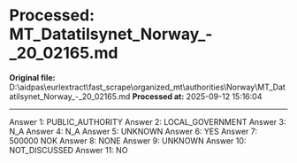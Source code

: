 # Processed: MT_Datatilsynet_Norway_-_20_02165.md

**Original file:** D:\aidpas\eurlextract\fast_scrape\organized_mt\authorities\Norway\MT_Datatilsynet_Norway_-_20_02165.md
**Processed at:** 2025-09-12 15:16:04

---

Answer 1: PUBLIC_AUTHORITY
Answer 2: LOCAL_GOVERNMENT
Answer 3: N_A
Answer 4: N_A
Answer 5: UNKNOWN
Answer 6: YES
Answer 7: 500000 NOK
Answer 8: NONE
Answer 9: UNKNOWN
Answer 10: NOT_DISCUSSED
Answer 11: NO
